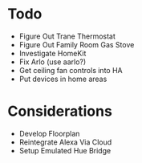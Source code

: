 # Todo

- Figure Out Trane Thermostat
- Figure Out Family Room Gas Stove
- Investigate HomeKit
- Fix Arlo (use aarlo?)
- Get ceiling fan controls into HA
- Put devices in home areas

# Considerations

- Develop Floorplan
- Reintegrate Alexa Via Cloud
- Setup Emulated Hue Bridge
